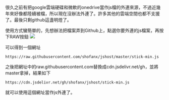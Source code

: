 很久之前有把google雲端硬碟和微軟的onedrive當作js檔的外連來源，不過近幾年來好像都陸續被檔，所以現在沒辦法外連了。許多其他的雲端空間也都不支援了。最後只剩github這盞明燈了。 

使用方式蠻簡單的，先想辦法把檔案弄到Github上，點選你要外連的js檔案，再按下RAW按鈕 [![](https://4.bp.blogspot.com/-r9HqvM22msw/XYnPKK3rQ4I/AAAAAAAAX2U/n4HZnuXlY8YvLrLwa8vHlDUCwr476NqRgCNcBGAsYHQ/s1600/20.jpg)](https://4.bp.blogspot.com/-r9HqvM22msw/XYnPKK3rQ4I/AAAAAAAAX2U/n4HZnuXlY8YvLrLwa8vHlDUCwr476NqRgCNcBGAsYHQ/s1600/20.jpg) 

可以得到一個網址

    https://raw.githubusercontent.com/shofanx/jshost/master/stick-min.js

之後把網址中的raw.githubusercontent.com替換成cdn.jsdelivr.net/gh，並將master拿掉，結果如下

    https://cdn.jsdelivr.net/gh/shofanx/jshost/stick-min.js

就可以使用這個網址當作js外連了。
